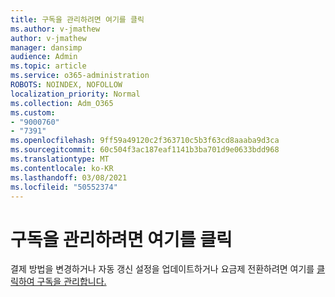 ```yaml
---
title: 구독을 관리하려면 여기를 클릭
ms.author: v-jmathew
author: v-jmathew
manager: dansimp
audience: Admin
ms.topic: article
ms.service: o365-administration
ROBOTS: NOINDEX, NOFOLLOW
localization_priority: Normal
ms.collection: Adm_O365
ms.custom:
- "9000760"
- "7391"
ms.openlocfilehash: 9ff59a49120c2f363710c5b3f63cd8aaaba9d3ca
ms.sourcegitcommit: 60c504f3ac187eaf1141b3ba701d9e0633bdd968
ms.translationtype: MT
ms.contentlocale: ko-KR
ms.lasthandoff: 03/08/2021
ms.locfileid: "50552374"
---
```

# <a name="click-here-to-manage-your-subscriptions"></a>구독을 관리하려면 여기를 클릭

결제 방법을 변경하거나 자동 갱신 설정을 업데이트하거나 요금제 전환하려면 여기를 [클릭하여 구독을 관리합니다.](https://portal.office.com/AdminPortal/Home#/subscriptions)
